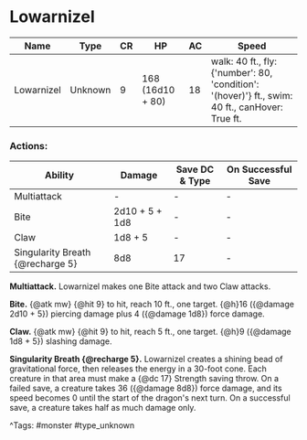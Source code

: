 # Lowarnizel

| Name | Type | CR | HP | AC | Speed |
|------|------|----|----|----|-------|
| Lowarnizel | Unknown | 9 | 168 (16d10 + 80) | 18 | walk: 40 ft., fly: {'number': 80, 'condition': '(hover)'} ft., swim: 40 ft., canHover: True ft. |

### Actions:

| Ability | Damage | Save DC & Type | On Successful Save |
|---------|--------|----------------|--------------------|
| Multiattack | - | - | - |
| Bite | 2d10 + 5 + 1d8 | - | - |
| Claw | 1d8 + 5 | - | - |
| Singularity Breath {@recharge 5} | 8d8 | 17 | - |


**Multiattack.** Lowarnizel makes one Bite attack and two Claw attacks.

**Bite.** {@atk mw} {@hit 9} to hit, reach 10 ft., one target. {@h}16 ({@damage 2d10 + 5}) piercing damage plus 4 ({@damage 1d8}) force damage.

**Claw.** {@atk mw} {@hit 9} to hit, reach 5 ft., one target. {@h}9 ({@damage 1d8 + 5}) slashing damage.

**Singularity Breath {@recharge 5}.** Lowarnizel creates a shining bead of gravitational force, then releases the energy in a 30-foot cone. Each creature in that area must make a {@dc 17} Strength saving throw. On a failed save, a creature takes 36 ({@damage 8d8}) force damage, and its speed becomes 0 until the start of the dragon's next turn. On a successful save, a creature takes half as much damage only.

^Tags: #monster #type_unknown